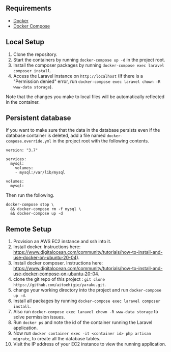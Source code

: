 ## Requirements
- [Docker](https://docs.docker.com/install)
- [Docker Compose](https://docs.docker.com/compose/install)

## Local Setup
1. Clone the repository.
1. Start the containers by running `docker-compose up -d` in the project root.
1. Install the composer packages by running `docker-compose exec laravel composer install`.
1. Access the Laravel instance on `http://localhost` (If there is a "Permission denied" error, run `docker-compose exec laravel chown -R www-data storage`).

Note that the changes you make to local files will be automatically reflected in the container. 

## Persistent database
If you want to make sure that the data in the database persists even if the database container is deleted, add a file named `docker-compose.override.yml` in the project root with the following contents.
```
version: "3.7"

services:
  mysql:
    volumes:
    - mysql:/var/lib/mysql

volumes:
  mysql:
```
Then run the following.
```
docker-compose stop \
  && docker-compose rm -f mysql \
  && docker-compose up -d
``` 

## Remote Setup 
1. Provision an AWS EC2 instance and ssh into it.
2. Install docker. Instructions here: https://www.digitalocean.com/community/tutorials/how-to-install-and-use-docker-on-ubuntu-20-04).
3. Install docker composer. Instructions here: https://www.digitalocean.com/community/tutorials/how-to-install-and-use-docker-compose-on-ubuntu-20-04.
4. clone the git repo of this project : `git clone https://github.com/aitoehigie/yaraku.git`.
5. change your working directory into the project and run `docker-compose up -d`.
6. Install all packages by running `docker-compose exec laravel composer install`.
7. Also run `docker-compose exec laravel chown -R www-data storage` to solve permission issues.
8. Run `docker ps` and note the id of the container running the Laravel application.
9. Now run `docker container exec -it <container id> php artisan migrate`, to create all the database tables.
9. Visit the IP address of your EC2 instance to view the running application.


